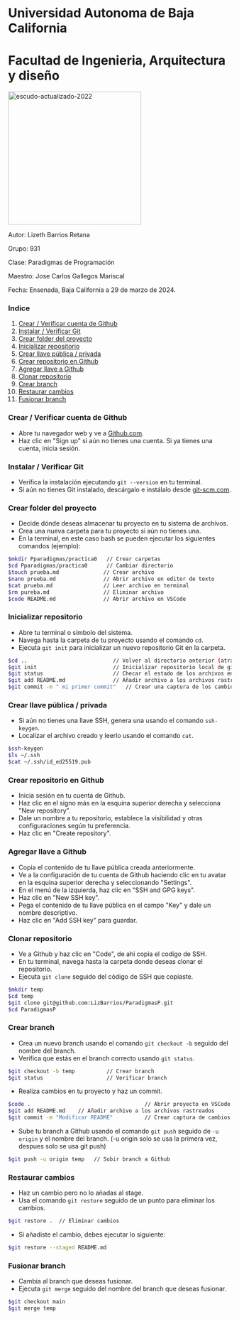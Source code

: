 # Universidad Autonoma de Baja California

# Facultad de Ingenieria, Arquitectura y diseño
<img src="https://github.com/LizBarrios/ParadigmasP/assets/141792789/0e86ebe0-ea42-4601-afeb-ae69792bb6d9" alt="escudo-actualizado-2022" width="300"/>

Autor: Lizeth Barrios Retana  

Grupo: 931  

Clase: Paradigmas de Programación  

Maestro: Jose Carlos Gallegos Mariscal  

Fecha: Ensenada, Baja California a 29 de marzo de 2024.

### Indice

1. [Crear / Verificar cuenta de Github](#crear--verificar-cuenta-de-github)
2. [Instalar / Verificar Git](#instalar--verificar-git)
3. [Crear folder del proyecto](#crear-folder-del-proyecto)
4. [Inicializar repositorio](#inicializar-repositorio)
5. [Crear llave pública / privada](#crear-llave-pública--privada)
6. [Crear repositorio en Github](#crear-repositorio-en-github)
7. [Agregar llave a Github](#agregar-llave-a-github)
8. [Clonar repositorio](#clonar-repositorio)
9. [Crear branch](#crear-branch)
10. [Restaurar cambios](#restaurar-cambios)
11. [Fusionar branch](#fusionar-branch)

### Crear / Verificar cuenta de Github

- Abre tu navegador web y ve a [Github.com](https://github.com/).
- Haz clic en "Sign up" si aún no tienes una cuenta. Si ya tienes una cuenta, inicia sesión.

### Instalar / Verificar Git

- Verifica la instalación ejecutando `git --version` en tu terminal.
- Si aún no tienes Git instalado, descárgalo e instálalo desde [git-scm.com](https://git-scm.com/).

### Crear folder del proyecto

- Decide dónde deseas almacenar tu proyecto en tu sistema de archivos.
- Crea una nueva carpeta para tu proyecto si aún no tienes una.
- En la terminal, en este caso bash se pueden ejecutar los siguientes comandos (ejemplo):

```bash
$mkdir Pparadigmas/practica0   // Crear carpetas
$cd Pparadigmas/practica0      // Cambiar directorio
$touch prueba.md              // Crear archivo
$nano prueba.md               // Abrir archivo en editor de texto
$cat prueba.md                // Leer archivo en terminal
$rm pureba.md                 // Eliminar archivo
$code README.md               // Abrir archivo en VSCode
```

### Inicializar repositorio

- Abre tu terminal o símbolo del sistema.
- Navega hasta la carpeta de tu proyecto usando el comando `cd`.
- Ejecuta `git init` para inicializar un nuevo repositorio Git en la carpeta.

```bash
$cd ..                           // Volver al directorio anterior (atras)
$git init                        // Inicializar repositorio local de git
$git status                      // Checar el estado de los archivos en el repositorio
$git add README.md               // Añadir archivo a los archivos rastreados
$git commit -m " mi primer commit"   // Crear una captura de los cambios hasta el momento
```

### Crear llave pública / privada

- Si aún no tienes una llave SSH, genera una usando el comando `ssh-keygen`.
- Localizar el archivo creado y leerlo usando el comando `cat`.

```bash
$ssh-keygen
$ls ~/.ssh
$cat ~/.ssh/id_ed25519.pub
```

### Crear repositorio en Github

- Inicia sesión en tu cuenta de Github.
- Haz clic en el signo más en la esquina superior derecha y selecciona "New repository".
- Dale un nombre a tu repositorio, establece la visibilidad y otras configuraciones según tu preferencia.
- Haz clic en "Create repository".

### Agregar llave a Github

- Copia el contenido de tu llave pública creada anteriormente.
- Ve a la configuración de tu cuenta de Github haciendo clic en tu avatar en la esquina superior derecha y seleccionando "Settings".
- En el menú de la izquierda, haz clic en "SSH and GPG keys".
- Haz clic en "New SSH key".
- Pega el contenido de tu llave pública en el campo "Key" y dale un nombre descriptivo.
- Haz clic en "Add SSH key" para guardar.

### Clonar repositorio

- Ve a Github y haz clic en "Code", de ahi copia el codigo de SSH.
- En tu terminal, navega hasta la carpeta donde deseas clonar el repositorio.
- Ejecuta `git clone` seguido del código de SSH que copiaste.

```bash
$mkdir temp
$cd temp
$git clone git@github.com:LizBarrios/ParadigmasP.git
$cd ParadigmasP
```

### Crear branch

- Crea un nuevo branch usando el comando `git checkout -b` seguido del nombre del branch.
- Verifica que estás en el branch correcto usando `git status`.

```bash
$git checkout -b temp          // Crear branch
$git status                    // Verificar branch
```

- Realiza cambios en tu proyecto y haz un commit.

```bash
$code .                                    // Abrir proyecto en VSCode
$git add README.md    // Añadir archivo a los archivos rastreados
$git commit -m "Modificar README"          // Crear captura de cambios
```

- Sube tu branch a Github usando el comando `git push` seguido de `-u origin` y el nombre del branch. (-u origin solo se usa la primera vez, despues solo se usa git push)

```bash
$git push -u origin temp   // Subir branch a Github
```

### Restaurar cambios

- Haz un cambio pero no lo añadas al stage.
- Usa el comando `git restore` seguido de un punto para eliminar los cambios.

```bash
$git restore .  // Eliminar cambios
```

- Si añadiste el cambio, debes ejecutar lo siguiente:

```bash
$git restore --staged README.md
```

### Fusionar branch

- Cambia al branch que deseas fusionar.
- Ejecuta `git merge` seguido del nombre del branch que deseas fusionar.

```bash
$git checkout main
$git merge temp
```
